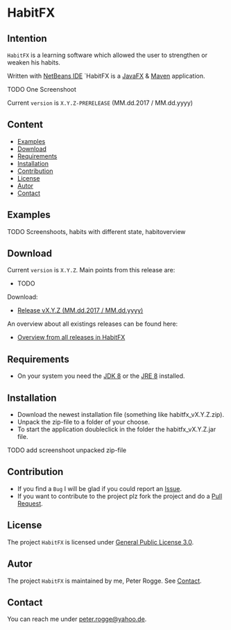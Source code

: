 HabitFX
===



Intention
---

`HabitFX` is a learning software which allowed the user to strengthen or weaken 
his habits.

Written with [NetBeans IDE] `HabitFX is a [JavaFX] &amp; [Maven] application.

TODO One Screenshoot

Current `version` is `X.Y.Z-PRERELEASE` (MM.dd.2017 / MM.dd.yyyy)


Content
---

* [Examples](#Examples)
* [Download](#Download)
* [Requirements](#Requirements)
* [Installation](#Installation)
* [Contribution](#Contribution)
* [License](#License)
* [Autor](#Autor)
* [Contact](#Contact)



Examples<a name="Examples" />
---

TODO Screenshoots, habits with different state, habitoverview



Download<a name="Download" />
---

Current `version` is `X.Y.Z`. Main points from this release are:
* TODO

Download:
* [Release vX.Y.Z (MM.dd.2017 / MM.dd.yyyy)]

An overview about all existings releases can be found here:
* [Overview from all releases in HabitFX]



Requirements<a name="Requirements" />
---

* On your system you need the [JDK 8] or the [JRE 8] installed.



Installation<a name="Installation" />
---

* Download the newest installation file (something like habitfx_vX.Y.Z.zip).
* Unpack the zip-file to a folder of your choose.
* To start the application doubleclick in the folder the habitfx_vX.Y.Z.jar file.

TODO add screenshoot unpacked zip-file



Contribution<a name="Contribution" />
---

* If you find a `Bug` I will be glad if you could report an [Issue].
* If you want to contribute to the project plz fork the project and do a [Pull Request].



License<a name="License" />
---

The project `HabitFX` is licensed under [General Public License 3.0].



Autor<a name="Autor" />
---

The project `HabitFX` is maintained by me, Peter Rogge. See [Contact](#Contact).



Contact<a name="Contact" />
---

You can reach me under <peter.rogge@yahoo.de>.



[//]: # (Images)



[//]: # (Links)
[General Public License 3.0]:http://www.gnu.org/licenses/gpl-3.0.en.html
[Issue]:https://github.com/Naoghuman/HabitFX/issues
[JavaFX]:http://docs.oracle.com/javase/8/javase-clienttechnologies.htm
[JDK 8]:http://www.oracle.com/technetwork/java/javase/downloads/jdk8-downloads-2133151.html
[JRE 8]:http://www.oracle.com/technetwork/java/javase/downloads/jre8-downloads-2133155.html
[Maven]:http://maven.apache.org/
[NetBeans IDE]:https://netbeans.org/
[Overview from all releases in HabitFX]:https://github.com/Naoghuman/HabitFX/releases
[Pull Request]:https://help.github.com/articles/using-pull-requests
[Release vX.Y.Z (MM.dd.2017 / MM.dd.yyyy)]:https://github.com/Naoghuman/HabitFX/releases/tag/v0.1.0-prerelease

